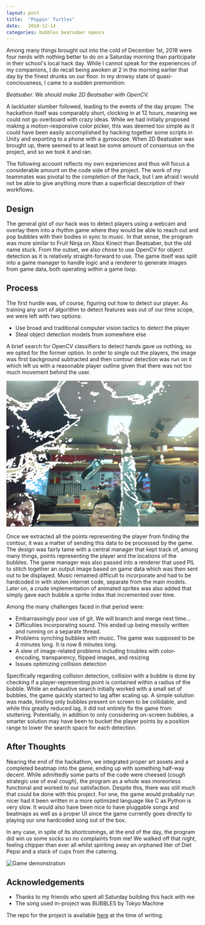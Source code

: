 ```yaml
---
layout: post
title:  "Poppin' Turtles"
date:   2018-12-14
categories: bubbles beatsaber opencv
---
```


Among many things brought out into the cold of December 1st, 2018 were four nerds with
nothing better to do on a Saturday morning than participate in their school's local hack day.
While I cannot speak for the experiences of my companions, I do recall being awoken at 2 in the
morning earlier that day by the finest drunks on our floor. In my drowsy state of quasi-conciousness, I came to a sudden premonition:

*Beatsaber. We should make 2D Beatsaber with OpenCV.*

A lackluster slumber followed, leading to the events of the day proper. The hackathon itself was comparably short, clocking in at 12 hours,
meaning we could not go overboard with crazy ideas. While we had initially proposed making a motion-responsive color picker, this was
deemed too simple as it could have been easily accomplished by hacking together some scripts in Unity and exporting to a phone with a
gyroscope. When 2D Beatsaber was brought up, there seemed to at least be some amount of consensus on the project, and so we took it and ran.

The following account reflects my own experiences and thus will focus a considerable amount on the code side of the project.
The work of my teammates was pivotal to the completion of the hack, but I am afraid I would not be able to give anything more than a superficial description of their workflows.

## Design

The general gist of our hack was to detect players using a webcam and overlay them into a rhythm game where they would be able to reach out and pop bubbles with their bodies
in sync to music. In that sense, the program was more similar to Fruit Ninja on Xbox Kinect than Beatsaber, but the old name stuck. From the outset, we also chose to use OpenCV for object detection
as it is relatively straight-forward to use. The game itself was split into a game manager to handle logic and a renderer to generate images from game data, both operating within a game loop.

## Process

The first hurdle was, of course, figuring out how to detect our player. As training any sort of algorithm to detect features was out of our time scope, we were left with two options:
  - Use broad and traditional computer vision tactics to detect the player
  - Steal object detection models from somewhere else

A brief search for OpenCV classifiers to detect hands gave us nothing, so we opted for the former option. In order to single out the players, the image was
first background subtracted and then contour detection was run on it which left us with a reasonable
player outline given that there was not too much movement behind the user.

![Rudimentary contour detection](/images/bubble01.png)

Once we extracted all the points representing the player from finding the contour, it was a matter of sending this data to be processed by the game. The design was fairly tame
with a central manager that kept track of, among many things, points representing the player and the locations of the bubbles. The game manager was also passed into a renderer
that used PIL to stitch together an output image based on game data which was then sent out to be displayed. Music remained difficult to incorporate and had to be hardcoded in with stolen internet code,
separate from the main models. Later on, a crude implementation of animated sprites was also added that simply gave each bubble a sprite index that incremented over time.

Among the many challenges faced in that period were:
  - Embarrassingly poor use of git. We will branch and merge next time...
  - Difficulties incorporating sound. This ended up being messily written and running on a separate thread.
  - Problems synching bubbles with music. The game was supposed to be 4 minutes long. It is now 8 minutes long.
  - A slew of image-related problems including troubles with color-encoding, transparency, flipped images, and resizing
  - Issues optimizing collision detection

Specifically regarding collision detection, collision with a bubble is done by checking if a player-representing point is contained within a radius of the bubble. While an exhaustive
search initially worked with a small set of bubbles, the game quickly started to lag after scaling up. A simple solution was made, limiting only bubbles present on screen to be collidable, and
while this greatly reduced lag, it did not entirely fix the game from stuttering. Potentially, in addition to only considering on-screen bubbles, a smarter solution may have been to bucket
the player points by a position range to lower the search space for each detection.

## After Thoughts

Nearing the end of the hackathon, we integrated proper art assets and a completed beatmap into the game, ending up with something half-way decent. While admittedly some parts of the code were cheesed (*cough* strategic use of eval *cough*),
the program as a whole was moreorless functional and worked to our satisfaction. Despite this, there was still much that could be done with this project. For one, the game would probably run nicer
had it been written in a more optimized language like C as Python is very slow. It would also have been nice to have pluggable songs and beatmaps as well as a proper UI since the game currently
goes directly to playing our one hardcoded song out of the box.

In any case, in spite of its shortcomings, at the end of the day, the program did win us some socks so no complaints from me!
We walked off that night, feeling chipper than ever all whilst spiriting away an orphaned liter of Diet Pepsi and a stack of cups from the catering.

![Game demonstration](/images/bubble02.gif)

## Acknowledgements

  - Thanks to my friends who spent all Saturday building this hack with me
  - The song used in-project was BUBBLES by Tokyo Machine

The repo for the project is available [here](https://github.com/00roshnipatel/umd-mlhhackday-18) at the time of writing.